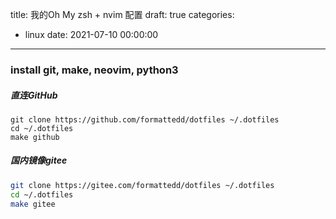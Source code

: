 title: 我的Oh My zsh + nvim 配置
draft: true
categories:
  - linux
date: 2021-07-10 00:00:00
---
### install git, make, neovim, python3


##### 直连GitHub

```
git clone https://github.com/formattedd/dotfiles ~/.dotfiles
cd ~/.dotfiles 
make github 
```

##### 国内镜像gitee

```sh
git clone https://gitee.com/formattedd/dotfiles ~/.dotfiles
cd ~/.dotfiles
make gitee 
```